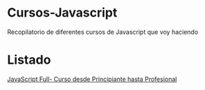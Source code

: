 # Cursos-Javascript
Recopilatorio de diferentes cursos de Javascript que voy haciendo

# Listado
[JavaScript Full- Curso desde Principiante hasta Profesional](./JavaScript%20Full%20-%20Curso%20desde%20Principiante%20hasta%20Profesional)